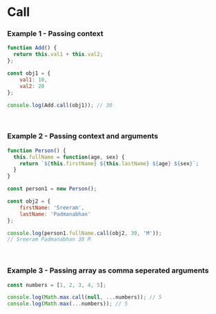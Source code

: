 # Call

### Example 1 - Passing context

```js
function Add() {
  return this.val1 + this.val2;
};

const obj1 = {
	val1: 10,
	val2: 20
};

console.log(Add.call(obj1)); // 30
```

&nbsp;

### Example 2 - Passing context and arguments

```js
function Person() {
  this.fullName = function(age, sex) {
    return `${this.firstName} ${this.lastName} ${age} ${sex}`;
  }
}

const person1 = new Person();

const obj2 = {
	firstName: 'Sreeram',
	lastName: 'Padmanabhan'
};

console.log(person1.fullName.call(obj2, 30, 'M'));
// Sreeram Padmanabhan 30 M
```

&nbsp;

### Example 3 - Passing array as comma seperated arguments

```js
const numbers = [1, 2, 3, 4, 5];

console.log(Math.max.call(null, ...numbers)); // 5
console.log(Math.max(...numbers)); // 5
```
